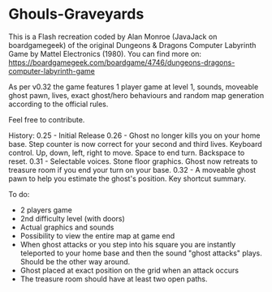 # Ghouls-Graveyards
This is a Flash recreation coded by Alan Monroe (JavaJack on boardgamegeek) of the original Dungeons &amp; Dragons Computer Labyrinth Game by Mattel Electronics (1980).
You can find more on: https://boardgamegeek.com/boardgame/4746/dungeons-dragons-computer-labyrinth-game

As per v0.32 the game features 1 player game at level 1, sounds, moveable ghost pawn, lives, exact ghost/hero behaviours and random map generation according to the official rules.

Feel free to contribute.

History:
0.25 - Initial Release
0.26 - Ghost no longer kills you on your home base. Step counter is now correct for your second and third lives. Keyboard control. Up, down, left, right to move. Space to end turn. Backspace to reset.
0.31 - Selectable voices. Stone floor graphics. Ghost now retreats to treasure room if you end your turn on your base.
0.32 - A moveable ghost pawn to help you estimate the ghost's position. Key shortcut summary.


To do:
- 2 players game
- 2nd difficulty level (with doors)
- Actual graphics and sounds
- Possibility to view the entire map at game end
- When ghost attacks or you step into his square you are instantly teleported to your home base and then the sound "ghost attacks" plays. Should be the other way around.
- Ghost placed at exact position on the grid when an attack occurs
- The treasure room should have at least two open paths.
